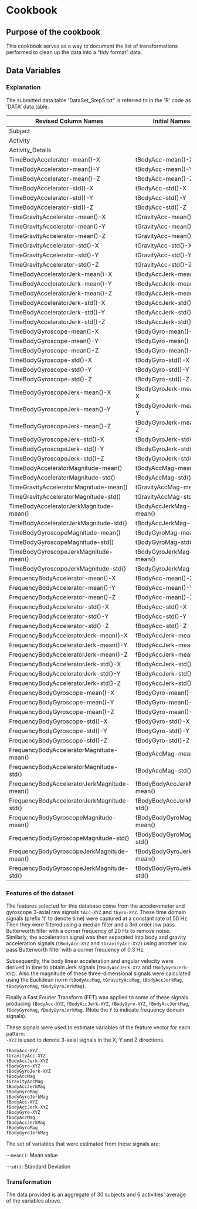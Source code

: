 # Cookbook
## Purpose of the cookbook
This cookbook serves as a way to document the list of transformations performed to clean up the data into a "tidy format" data.

## Data Variables
### Explanation
The submitted data table 'DataSet_Step5.txt" is referred to in the 'R' code as 'DATA' data.table.

|Revised Column Names|Initial Names|
|--------------------------------------------|--------------------------------------------|
|Subject||
|Activity||
|Activity_Details||
|TimeBodyAccelerator-mean()-X|tBodyAcc-mean()-X|
|TimeBodyAccelerator-mean()-Y|tBodyAcc-mean()-Y|
|TimeBodyAccelerator-mean()-Z|tBodyAcc-mean()-Z|
|TimeBodyAccelerator-std()-X|tBodyAcc-std()-X|
|TimeBodyAccelerator-std()-Y|tBodyAcc-std()-Y|
|TimeBodyAccelerator-std()-Z|tBodyAcc-std()-Z|
|TimeGravityAccelerator-mean()-X|tGravityAcc-mean()-X|
|TimeGravityAccelerator-mean()-Y|tGravityAcc-mean()-Y|
|TimeGravityAccelerator-mean()-Z|tGravityAcc-mean()-Z|
|TimeGravityAccelerator-std()-X|tGravityAcc-std()-X|
|TimeGravityAccelerator-std()-Y|tGravityAcc-std()-Y|
|TimeGravityAccelerator-std()-Z|tGravityAcc-std()-Z|
|TimeBodyAcceleratorJerk-mean()-X|tBodyAccJerk-mean()-X|
|TimeBodyAcceleratorJerk-mean()-Y|tBodyAccJerk-mean()-Y|
|TimeBodyAcceleratorJerk-mean()-Z|tBodyAccJerk-mean()-Z|
|TimeBodyAcceleratorJerk-std()-X|tBodyAccJerk-std()-X|
|TimeBodyAcceleratorJerk-std()-Y|tBodyAccJerk-std()-Y|
|TimeBodyAcceleratorJerk-std()-Z|tBodyAccJerk-std()-Z|
|TimeBodyGyroscope-mean()-X|tBodyGyro-mean()-X|
|TimeBodyGyroscope-mean()-Y|tBodyGyro-mean()-Y|
|TimeBodyGyroscope-mean()-Z|tBodyGyro-mean()-Z|
|TimeBodyGyroscope-std()-X|tBodyGyro-std()-X|
|TimeBodyGyroscope-std()-Y|tBodyGyro-std()-Y|
|TimeBodyGyroscope-std()-Z|tBodyGyro-std()-Z|
|TimeBodyGyroscopeJerk-mean()-X|tBodyGyroJerk-mean()-X|
|TimeBodyGyroscopeJerk-mean()-Y|tBodyGyroJerk-mean()-Y|
|TimeBodyGyroscopeJerk-mean()-Z|tBodyGyroJerk-mean()-Z|
|TimeBodyGyroscopeJerk-std()-X|tBodyGyroJerk-std()-X|
|TimeBodyGyroscopeJerk-std()-Y|tBodyGyroJerk-std()-Y|
|TimeBodyGyroscopeJerk-std()-Z|tBodyGyroJerk-std()-Z|
|TimeBodyAcceleratorMagnitude-mean()|tBodyAccMag-mean()|
|TimeBodyAcceleratorMagnitude-std()|tBodyAccMag-std()|
|TimeGravityAcceleratorMagnitude-mean()|tGravityAccMag-mean()|
|TimeGravityAcceleratorMagnitude-std()|tGravityAccMag-std()|
|TimeBodyAcceleratorJerkMagnitude-mean()|tBodyAccJerkMag-mean()|
|TimeBodyAcceleratorJerkMagnitude-std()|tBodyAccJerkMag-std()|
|TimeBodyGyroscopeMagnitude-mean()|tBodyGyroMag-mean()|
|TimeBodyGyroscopeMagnitude-std()|tBodyGyroMag-std()|
|TimeBodyGyroscopeJerkMagnitude-mean()|tBodyGyroJerkMag-mean()|
|TimeBodyGyroscopeJerkMagnitude-std()|tBodyGyroJerkMag-std()|
|FrequencyBodyAccelerator-mean()-X|fBodyAcc-mean()-X|
|FrequencyBodyAccelerator-mean()-Y|fBodyAcc-mean()-Y|
|FrequencyBodyAccelerator-mean()-Z|fBodyAcc-mean()-Z|
|FrequencyBodyAccelerator-std()-X|fBodyAcc-std()-X|
|FrequencyBodyAccelerator-std()-Y|fBodyAcc-std()-Y|
|FrequencyBodyAccelerator-std()-Z|fBodyAcc-std()-Z|
|FrequencyBodyAcceleratorJerk-mean()-X|fBodyAccJerk-mean()-X|
|FrequencyBodyAcceleratorJerk-mean()-Y|fBodyAccJerk-mean()-Y|
|FrequencyBodyAcceleratorJerk-mean()-Z|fBodyAccJerk-mean()-Z|
|FrequencyBodyAcceleratorJerk-std()-X|fBodyAccJerk-std()-X|
|FrequencyBodyAcceleratorJerk-std()-Y|fBodyAccJerk-std()-Y|
|FrequencyBodyAcceleratorJerk-std()-Z|fBodyAccJerk-std()-Z|
|FrequencyBodyGyroscope-mean()-X|fBodyGyro-mean()-X|
|FrequencyBodyGyroscope-mean()-Y|fBodyGyro-mean()-Y|
|FrequencyBodyGyroscope-mean()-Z|fBodyGyro-mean()-Z|
|FrequencyBodyGyroscope-std()-X|fBodyGyro-std()-X|
|FrequencyBodyGyroscope-std()-Y|fBodyGyro-std()-Y|
|FrequencyBodyGyroscope-std()-Z|fBodyGyro-std()-Z|
|FrequencyBodyAcceleratorMagnitude-mean()|fBodyAccMag-mean()|
|FrequencyBodyAcceleratorMagnitude-std()|fBodyAccMag-std()|
|FrequencyBodyAcceleratorJerkMagnitude-mean()|fBodyBodyAccJerkMag-mean()|
|FrequencyBodyAcceleratorJerkMagnitude-std()|fBodyBodyAccJerkMag-std()|
|FrequencyBodyGyroscopeMagnitude-mean()|fBodyBodyGyroMag-mean()|
|FrequencyBodyGyroscopeMagnitude-std()|fBodyBodyGyroMag-std()|
|FrequencyBodyGyroscopeJerkMagnitude-mean()|fBodyBodyGyroJerkMag-mean()|
|FrequencyBodyGyroscopeJerkMagnitude-std()|fBodyBodyGyroJerkMag-std()|

### Features of the dataset
The features selected for this database come from the accelerometer and gyroscope 3-axial raw signals `tAcc-XYZ` and `tGyro-XYZ`. These time domain signals (prefix 't' to denote time) were captured at a constant rate of 50 Hz. Then they were filtered using a median filter and a 3rd order low pass Butterworth filter with a corner frequency of 20 Hz to remove noise. Similarly, the acceleration signal was then separated into body and gravity acceleration signals (`tBodyAcc-XYZ` and `tGravityAcc-XYZ`) using another low pass Butterworth filter with a corner frequency of 0.3 Hz. 

Subsequently, the body linear acceleration and angular velocity were derived in time to obtain Jerk signals (`tBodyAccJerk-XYZ` and `tBodyGyroJerk-XYZ`). Also the magnitude of these three-dimensional signals were calculated using the Euclidean norm (`tBodyAccMag`, `tGravityAccMag`, `tBodyAccJerkMag`, `tBodyGyroMag`, `tBodyGyroJerkMag`). 

Finally a Fast Fourier Transform (FFT) was applied to some of these signals producing `fBodyAcc-XYZ`, `fBodyAccJerk-XYZ`, `fBodyGyro-XYZ`, `fBodyAccJerkMag`, `fBodyGyroMag`, `fBodyGyroJerkMag`. (Note the `f` to indicate frequency domain signals). 

These signals were used to estimate variables of the feature vector for each pattern:  
`-XYZ` is used to denote 3-axial signals in the X, Y and Z directions.

````
tBodyAcc-XYZ
tGravityAcc-XYZ
tBodyAccJerk-XYZ
tBodyGyro-XYZ
tBodyGyroJerk-XYZ
tBodyAccMag
tGravityAccMag
tBodyAccJerkMag
tBodyGyroMag
tBodyGyroJerkMag
fBodyAcc-XYZ
fBodyAccJerk-XYZ
fBodyGyro-XYZ
fBodyAccMag
fBodyAccJerkMag
fBodyGyroMag
fBodyGyroJerkMag
````

The set of variables that were estimated from these signals are: 

⋅⋅⋅`mean()`: Mean value

⋅⋅⋅`sd()`: Standard Deviation

### Transformation
The data provided is an aggregate of 30 subjects and 6 activities' average of the variables above.

